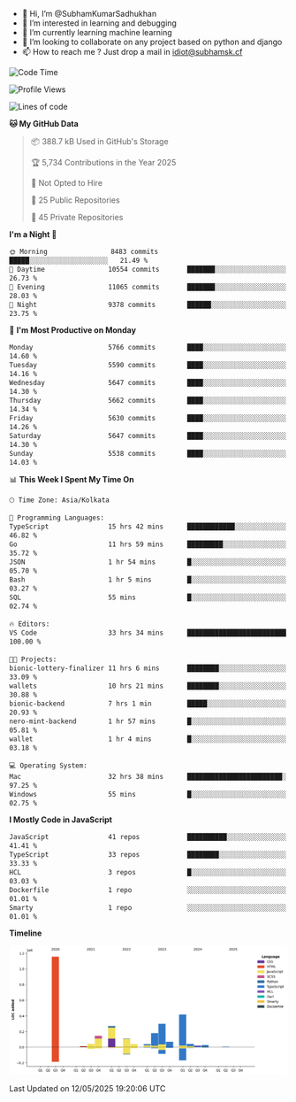 - 👋 Hi, I’m @SubhamKumarSadhukhan
- 👀 I’m interested in learning and debugging
- 🌱 I’m currently learning machine learning
- 💞️ I’m looking to collaborate on any project based on python and django
- 📫 How to reach me ?
      Just drop a mail in idiot@subhamsk.cf

<!---
SubhamKumarSadhukhan/SubhamKumarSadhukhan is a ✨ special ✨ repository because its `README.md` (this file) appears on your GitHub profile.
You can click the Preview link to take a look at your changes.
--->


<!--START_SECTION:waka-->
![Code Time](http://img.shields.io/badge/Code%20Time-2%2C902%20hrs%2022%20mins-blue)

![Profile Views](http://img.shields.io/badge/Profile%20Views-0-blue)

![Lines of code](https://img.shields.io/badge/From%20Hello%20World%20I%27ve%20Written-2.9%20million%20lines%20of%20code-blue)

**🐱 My GitHub Data** 

> 📦 388.7 kB Used in GitHub's Storage 
 > 
> 🏆 5,734 Contributions in the Year 2025
 > 
> 🚫 Not Opted to Hire
 > 
> 📜 25 Public Repositories 
 > 
> 🔑 45 Private Repositories 
 > 
**I'm a Night 🦉** 

```text
🌞 Morning                8483 commits        █████░░░░░░░░░░░░░░░░░░░░   21.49 % 
🌆 Daytime                10554 commits       ███████░░░░░░░░░░░░░░░░░░   26.73 % 
🌃 Evening                11065 commits       ███████░░░░░░░░░░░░░░░░░░   28.03 % 
🌙 Night                  9378 commits        ██████░░░░░░░░░░░░░░░░░░░   23.75 % 
```
📅 **I'm Most Productive on Monday** 

```text
Monday                   5766 commits        ████░░░░░░░░░░░░░░░░░░░░░   14.60 % 
Tuesday                  5590 commits        ████░░░░░░░░░░░░░░░░░░░░░   14.16 % 
Wednesday                5647 commits        ████░░░░░░░░░░░░░░░░░░░░░   14.30 % 
Thursday                 5662 commits        ████░░░░░░░░░░░░░░░░░░░░░   14.34 % 
Friday                   5630 commits        ████░░░░░░░░░░░░░░░░░░░░░   14.26 % 
Saturday                 5647 commits        ████░░░░░░░░░░░░░░░░░░░░░   14.30 % 
Sunday                   5538 commits        ████░░░░░░░░░░░░░░░░░░░░░   14.03 % 
```


📊 **This Week I Spent My Time On** 

```text
🕑︎ Time Zone: Asia/Kolkata

💬 Programming Languages: 
TypeScript               15 hrs 42 mins      ████████████░░░░░░░░░░░░░   46.82 % 
Go                       11 hrs 59 mins      █████████░░░░░░░░░░░░░░░░   35.72 % 
JSON                     1 hr 54 mins        █░░░░░░░░░░░░░░░░░░░░░░░░   05.70 % 
Bash                     1 hr 5 mins         █░░░░░░░░░░░░░░░░░░░░░░░░   03.27 % 
SQL                      55 mins             █░░░░░░░░░░░░░░░░░░░░░░░░   02.74 % 

🔥 Editors: 
VS Code                  33 hrs 34 mins      █████████████████████████   100.00 % 

🐱‍💻 Projects: 
bionic-lottery-finalizer 11 hrs 6 mins       ████████░░░░░░░░░░░░░░░░░   33.09 % 
wallets                  10 hrs 21 mins      ████████░░░░░░░░░░░░░░░░░   30.88 % 
bionic-backend           7 hrs 1 min         █████░░░░░░░░░░░░░░░░░░░░   20.93 % 
nero-mint-backend        1 hr 57 mins        █░░░░░░░░░░░░░░░░░░░░░░░░   05.81 % 
wallet                   1 hr 4 mins         █░░░░░░░░░░░░░░░░░░░░░░░░   03.18 % 

💻 Operating System: 
Mac                      32 hrs 38 mins      ████████████████████████░   97.25 % 
Windows                  55 mins             █░░░░░░░░░░░░░░░░░░░░░░░░   02.75 % 
```

**I Mostly Code in JavaScript** 

```text
JavaScript               41 repos            ██████████░░░░░░░░░░░░░░░   41.41 % 
TypeScript               33 repos            ████████░░░░░░░░░░░░░░░░░   33.33 % 
HCL                      3 repos             █░░░░░░░░░░░░░░░░░░░░░░░░   03.03 % 
Dockerfile               1 repo              ░░░░░░░░░░░░░░░░░░░░░░░░░   01.01 % 
Smarty                   1 repo              ░░░░░░░░░░░░░░░░░░░░░░░░░   01.01 % 
```



**Timeline**

![Lines of Code chart](https://raw.githubusercontent.com/SubhamKumarSadhukhan/SubhamKumarSadhukhan/main/assets/bar_graph.png)


 Last Updated on 12/05/2025 19:20:06 UTC
<!--END_SECTION:waka-->
